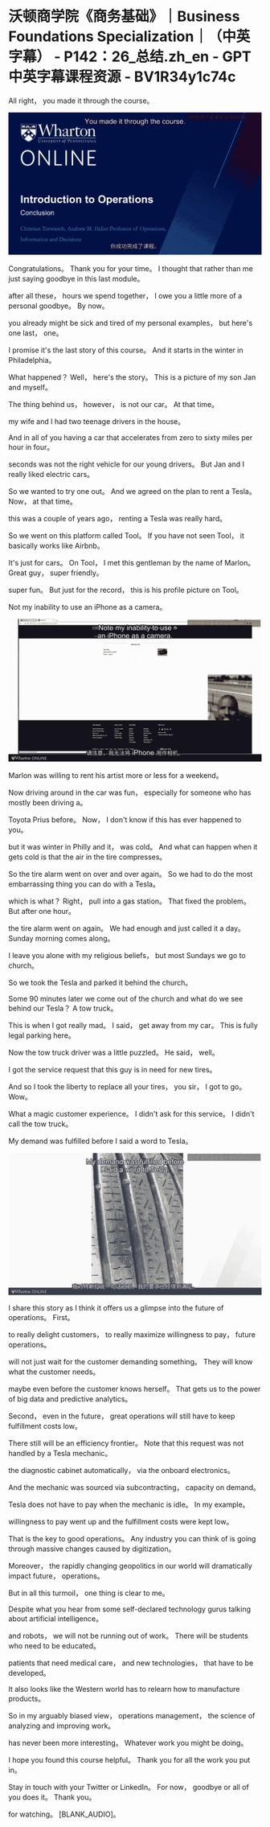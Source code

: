 # 沃顿商学院《商务基础》｜Business Foundations Specialization｜（中英字幕） - P142：26_总结.zh_en - GPT中英字幕课程资源 - BV1R34y1c74c

 All right， you made it through the course。

![](img/6b867f661c96b1874012538144033001_1.png)

 Congratulations。 Thank you for your time。 I thought that rather than me just saying goodbye in this last module。

 after all these， hours we spend together， I owe you a little more of a personal goodbye。 By now。

 you already might be sick and tired of my personal examples， but here's one last， one。

 I promise it's the last story of this course。 And it starts in the winter in Philadelphia。

 What happened？ Well， here's the story。 This is a picture of my son Jan and myself。

 The thing behind us， however， is not our car。 At that time。

 my wife and I had two teenage drivers in the house。

 And in all of you having a car that accelerates from zero to sixty miles per hour in four。

 seconds was not the right vehicle for our young drivers。 But Jan and I really liked electric cars。

 So we wanted to try one out。 And we agreed on the plan to rent a Tesla。 Now， at that time。

 this was a couple of years ago， renting a Tesla was really hard。

 So we went on this platform called Tool。 If you have not seen Tool， it basically works like Airbnb。

 It's just for cars。 On Tool， I met this gentleman by the name of Marlon。 Great guy， super friendly。

 super fun。 But just for the record， this is his profile picture on Tool。

 Not my inability to use an iPhone as a camera。

![](img/6b867f661c96b1874012538144033001_3.png)

 Marlon was willing to rent his artist more or less for a weekend。

 Now driving around in the car was fun， especially for someone who has mostly been driving a。

 Toyota Prius before。 Now， I don't know if this has ever happened to you。

 but it was winter in Philly and it， was cold。 And what can happen when it gets cold is that the air in the tire compresses。

 So the tire alarm went on over and over again。 So we had to do the most embarrassing thing you can do with a Tesla。

 which is what？ Right， pull into a gas station。 That fixed the problem。 But after one hour。

 the tire alarm went on again。 We had enough and just called it a day。 Sunday morning comes along。

 I leave you alone with my religious beliefs， but most Sundays we go to church。

 So we took the Tesla and parked it behind the church。

 Some 90 minutes later we come out of the church and what do we see behind our Tesla？ A tow truck。

 This is when I got really mad。 I said， get away from my car。 This is fully legal parking here。

 Now the tow truck driver was a little puzzled。 He said， well。

 I got the service request that this guy is in need for new tires。

 And so I took the liberty to replace all your tires， you sir， I got to go。 Wow。

 What a magic customer experience。 I didn't ask for this service。 I didn't call the tow truck。

 My demand was fulfilled before I said a word to Tesla。



![](img/6b867f661c96b1874012538144033001_5.png)

 I share this story as I think it offers us a glimpse into the future of operations。 First。

 to really delight customers， to really maximize willingness to pay， future operations。

 will not just wait for the customer demanding something。 They will know what the customer needs。

 maybe even before the customer knows herself。 That gets us to the power of big data and predictive analytics。

 Second， even in the future， great operations will still have to keep fulfillment costs low。

 There still will be an efficiency frontier。 Note that this request was not handled by a Tesla mechanic。

 the diagnostic cabinet automatically， via the onboard electronics。

 And the mechanic was sourced via subcontracting， capacity on demand。

 Tesla does not have to pay when the mechanic is idle。 In my example。

 willingness to pay went up and the fulfillment costs were kept low。

 That is the key to good operations。 Any industry you can think of is going through massive changes caused by digitization。

 Moreover， the rapidly changing geopolitics in our world will dramatically impact future， operations。

 But in all this turmoil， one thing is clear to me。

 Despite what you hear from some self-declared technology gurus talking about artificial intelligence。

 and robots， we will not be running out of work。 There will be students who need to be educated。

 patients that need medical care， and new technologies， that have to be developed。

 It also looks like the Western world has to relearn how to manufacture products。

 So in my arguably biased view， operations management， the science of analyzing and improving work。

 has never been more interesting。 Whatever work you might be doing。

 I hope you found this course helpful。 Thank you for all the work you put in。

 Stay in touch with your Twitter or LinkedIn。 For now， goodbye or all of you does it。 Thank you。

 for watching。 [BLANK_AUDIO]。